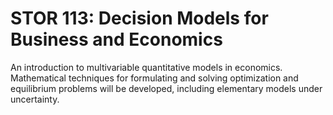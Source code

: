 # STOR 113: Decision Models for Business and Economics

An introduction to multivariable quantitative models in economics. Mathematical techniques for formulating and solving optimization and equilibrium problems will be developed, including elementary models under uncertainty.